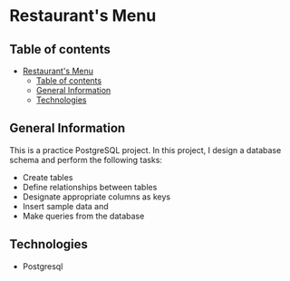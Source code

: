 # Restaurant's Menu

## Table of contents

- [Restaurant's Menu](#restaurants-menu)
  - [Table of contents](#table-of-contents)
  - [General Information](#general-information)
  - [Technologies](#technologies)

## General Information

This is a practice PostgreSQL project. In this project, I design a database schema and perform the following tasks:

- Create tables
- Define relationships between tables
- Designate appropriate columns as keys
- Insert sample data and
- Make queries from the database

## Technologies

- Postgresql
